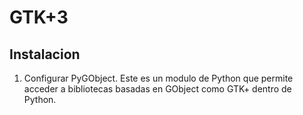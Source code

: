# GTK+3
## Instalacion
1. Configurar PyGObject. Este es un modulo
de Python que permite acceder a bibliotecas
basadas en GObject como GTK+ dentro de Python.